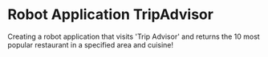 # Robot Application TripAdvisor
 Creating a robot application that visits 'Trip Advisor' and returns the 10 most popular restaurant in a specified area and cuisine!
